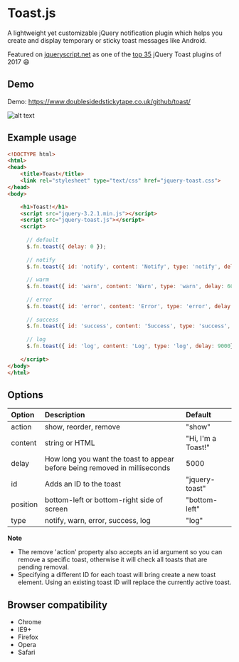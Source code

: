 # Toast.js 

A lightweight yet customizable jQuery notification plugin which helps you create and display temporary or sticky toast messages like Android.

Featured on [jqueryscript.net](https://www.jqueryscript.net/) as one of the [top 35](https://www.jqueryscript.net/blog/Best-Toast-Notification-jQuery-Plugins.html) jQuery Toast plugins of 2017 :smile:


## Demo

Demo:
https://www.doublesidedstickytape.co.uk/github/toast/

![alt text](https://www.doublesidedstickytape.co.uk/github/toast/toast.PNG "Toast examples")


## Example usage
```html
<!DOCTYPE html>
<html>
<head>
    <title>Toast</title>
    <link rel="stylesheet" type="text/css" href="jquery-toast.css">
</head>
<body>

    <h1>Toast!</h1>
    <script src="jquery-3.2.1.min.js"></script>
    <script src="jquery-toast.js"></script>
    <script>
    
      // default
      $.fn.toast({ delay: 0 });
    
      // notify
      $.fn.toast({ id: 'notify', content: 'Notify', type: 'notify', delay: 5000})
    
      // warm
      $.fn.toast({ id: 'warn', content: 'Warn', type: 'warn', delay: 6000})
    
      // error
      $.fn.toast({ id: 'error', content: 'Error', type: 'error', delay: 7000})
    
      // success
      $.fn.toast({ id: 'success', content: 'Success', type: 'success', delay: 8000})
      
      // log
      $.fn.toast({ id: 'log', content: 'Log', type: 'log', delay: 9000});
      
    </script>
</body>
</html>
```


## Options

| Option | Description | Default |
| :- | :- | :-|
| action | show, reorder, remove | "show" |
| content| string or HTML | "Hi, I'm a Toast!" |
| delay | How long you want the toast to appear before being removed in milliseconds | 5000 |
| id | Adds an ID to the toast | "jquery-toast" |
| position | bottom-left or bottom-right side of screen | "bottom-left" |
| type | notify, warn, error, success, log | "log" |

**Note**

* The remove 'action' property also accepts an id argument so you can remove a specific toast, otherwise it will check all toasts that are pending removal.
* Specifying a different ID for each toast will bring create a new toast element. Using an existing toast ID will replace the currently active toast.


## Browser compatibility

* Chrome
* IE9+
* Firefox
* Opera
* Safari
